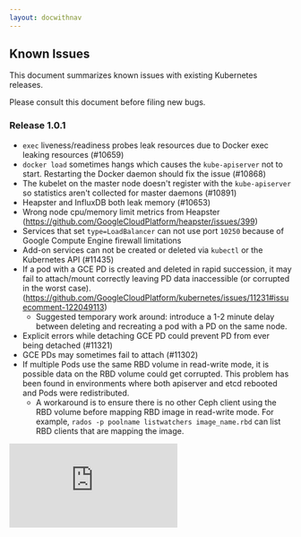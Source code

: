 ```yaml
---
layout: docwithnav
---
```

<!-- BEGIN MUNGE: UNVERSIONED_WARNING -->


<!-- END MUNGE: UNVERSIONED_WARNING -->

## Known Issues

This document summarizes known issues with existing Kubernetes releases.

Please consult this document before filing new bugs.

### Release 1.0.1

   * `exec` liveness/readiness probes leak resources due to Docker exec leaking resources (#10659)
   * `docker load` sometimes hangs which causes the `kube-apiserver` not to start.  Restarting the Docker daemon should fix the issue (#10868)
   * The kubelet on the master node doesn't register with the `kube-apiserver` so statistics aren't collected for master daemons (#10891)
   * Heapster and InfluxDB both leak memory (#10653)
   * Wrong node cpu/memory limit metrics from Heapster (https://github.com/GoogleCloudPlatform/heapster/issues/399)
   * Services that set `type=LoadBalancer` can not use port `10250` because of Google Compute Engine firewall limitations
   * Add-on services can not be created or deleted via `kubectl` or the Kubernetes API (#11435)
   * If a pod with a GCE PD is created and deleted in rapid succession, it may fail to attach/mount correctly leaving PD data inaccessible (or corrupted in the worst case). (https://github.com/GoogleCloudPlatform/kubernetes/issues/11231#issuecomment-122049113)
      * Suggested temporary work around: introduce a 1-2 minute delay between deleting and recreating a pod with a PD on the same node.
   * Explicit errors while detaching GCE PD could prevent PD from ever being detached (#11321)
   * GCE PDs may sometimes fail to attach (#11302)
   * If multiple Pods use the same RBD volume in read-write mode, it is possible data on the RBD volume could get corrupted. This problem has been found in environments where both apiserver and etcd rebooted and Pods were redistributed.
      * A workaround is to ensure there is no other Ceph client using the RBD volume before mapping RBD image in read-write mode. For example, `rados -p poolname listwatchers image_name.rbd` can list RBD clients that are mapping the image.


<!-- TAG IS_VERSIONED -->


<!-- BEGIN MUNGE: GENERATED_ANALYTICS -->
[![Analytics](https://kubernetes-site.appspot.com/UA-36037335-10/GitHub/docs/user-guide/known-issues.md?pixel)]()
<!-- END MUNGE: GENERATED_ANALYTICS -->

